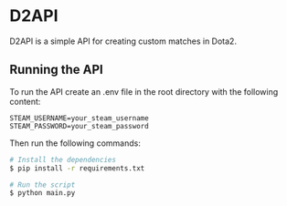 # D2API

D2API is a simple API for creating custom matches in Dota2.

## Running the API

To run the API create an .env file in the root directory with the following content:

```
STEAM_USERNAME=your_steam_username
STEAM_PASSWORD=your_steam_password
```

Then run the following commands:

```Bash
# Install the dependencies
$ pip install -r requirements.txt

# Run the script
$ python main.py
```
